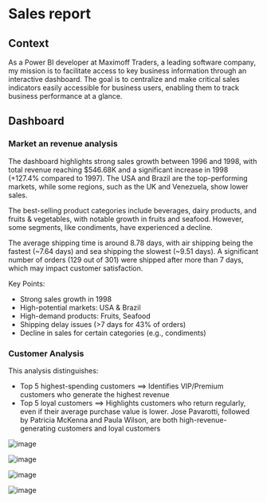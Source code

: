 # Sales report

## Context
As a Power BI developer at Maximoff Traders, a leading software company, my mission is to facilitate access to key business information through an interactive dashboard. The goal is to centralize and make critical sales indicators easily accessible for business users, enabling them to track business performance at a glance.

## Dashboard
### Market an revenue analysis
The dashboard highlights strong sales growth between 1996 and 1998, with total revenue reaching $546.68K and a significant increase in 1998 (+127.4% compared to 1997). The USA and Brazil are the top-performing markets, while some regions, such as the UK and Venezuela, show lower sales.

The best-selling product categories include beverages, dairy products, and fruits & vegetables, with notable growth in fruits and seafood. However, some segments, like condiments, have experienced a decline.

The average shipping time is around 8.78 days, with air shipping being the fastest (~7.64 days) and sea shipping the slowest (~9.51 days). A significant number of orders (129 out of 301) were shipped after more than 7 days, which may impact customer satisfaction.

Key Points:
- Strong sales growth in 1998
- High-potential markets: USA & Brazil
- High-demand products: Fruits, Seafood
- Shipping delay issues (>7 days for 43% of orders)
- Decline in sales for certain categories (e.g., condiments)

### Customer Analysis
This analysis distinguishes:
- Top 5 highest-spending customers ==> Identifies VIP/Premium customers who generate the highest revenue
- Top 5 loyal customers ==> Highlights customers who return regularly, even if their average purchase value is lower.
Jose Pavarotti, followed by Patricia McKenna and Paula Wilson, are both high-revenue-generating customers and loyal customers

![image](https://github.com/user-attachments/assets/9e57530e-415c-4be8-8dc2-fc6234d0a78e)

![image](https://github.com/user-attachments/assets/3ae7bca6-bee8-41b9-bc63-0214a8abdd0a)

![image](https://github.com/user-attachments/assets/76680cec-05d6-4197-b1ce-365af84549c0)

![image](https://github.com/user-attachments/assets/bf7ee159-1dc6-4821-a701-2e3215896309)

